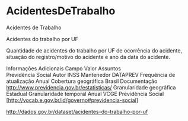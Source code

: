 AcidentesDeTrabalho
===================

Acidentes de Trabalho

Acidentes do trabalho por UF

Quantidade de acidentes do trabalho por UF de ocorrência do acidente, situação do registro/motivo do acidente e ano da data do acidente.

Informações Adicionais
Campo	Valor
Assuntos	
Previdência Social
Autor	INSS
Mantenedor	DATAPREV
Frequência de atualização	Anual
Cobertura geográfica	Brasil
Documentação	http://www.previdencia.gov.br/estatisticas/
Granularidade geográfica	Estadual
Granularidade temporal	Anual
VCGE	Previdência Social [http://vocab.e.gov.br/id/governo#previdencia-social]

http://dados.gov.br/dataset/acidentes-do-trabalho-por-uf
